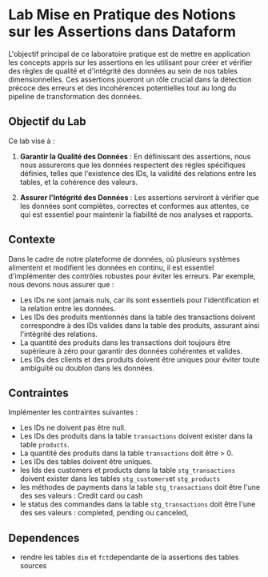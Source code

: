 # Lab Mise en Pratique des Notions sur les Assertions dans Dataform
L'objectif principal de ce laboratoire pratique est de mettre en application les concepts appris sur les assertions en les utilisant pour créer et vérifier des règles de qualité et d'intégrité des données au sein de nos tables dimensionnelles. Ces assertions joueront un rôle crucial dans la détection précoce des erreurs et des incohérences potentielles tout au long du pipeline de transformation des données.

## Objectif du Lab
Ce lab vise à :

1. **Garantir la Qualité des Données** : En définissant des assertions, nous nous assurerons que les données respectent des règles spécifiques définies, telles que l'existence des IDs, la validité des relations entre les tables, et la cohérence des valeurs.

2. **Assurer l'Intégrité des Données** : Les assertions serviront à vérifier que les données sont complètes, correctes et conformes aux attentes, ce qui est essentiel pour maintenir la fiabilité de nos analyses et rapports.

## Contexte
Dans le cadre de notre plateforme de données, où plusieurs systèmes alimentent et modifient les données en continu, il est essentiel d'implémenter des contrôles robustes pour éviter les erreurs. Par exemple, nous devons nous assurer que :

* Les IDs ne sont jamais nuls, car ils sont essentiels pour l'identification et la relation entre les données.
* Les IDs des produits mentionnés dans la table des transactions doivent correspondre à des IDs valides dans la table des produits, assurant ainsi l'intégrité des relations.
* La quantité des produits dans les transactions doit toujours être supérieure à zéro pour garantir des données cohérentes et valides.
* Les IDs des clients et des produits doivent être uniques pour éviter toute ambiguïté ou doublon dans les données.
## Contraintes
Implémenter les contraintes suivantes :
* Les IDs ne doivent pas être null.
* Les IDs des produits dans la table `transactions` doivent exister dans la table `products`.
* La quantité des produits dans la table `transactions` doit être > 0.
* Les IDs des tables doivent être uniques.
* les Ids des customers et products dans la table `stg_transactions` doivent exister dans les tables `stg_customers`et `stg_products`
* les méthodes de payments dans la table `stg_transactions` doit être l'une des ses valeurs : Credit card ou cash
* le status des commandes dans la table `stg_transactions` doit être l'une des ses valeurs : completed, pending ou canceled,

## Dependences
* rendre les tables `dim` et `fct`dependante de la assertions des tables sources
